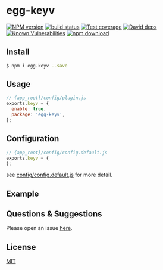 # egg-keyv

[![NPM version][npm-image]][npm-url]
[![build status][travis-image]][travis-url]
[![Test coverage][codecov-image]][codecov-url]
[![David deps][david-image]][david-url]
[![Known Vulnerabilities][snyk-image]][snyk-url]
[![npm download][download-image]][download-url]

[npm-image]: https://img.shields.io/npm/v/egg-keyv.svg?style=flat-square
[npm-url]: https://npmjs.org/package/egg-keyv
[travis-image]: https://img.shields.io/travis/eggjs/egg-keyv.svg?style=flat-square
[travis-url]: https://travis-ci.org/eggjs/egg-keyv
[codecov-image]: https://img.shields.io/codecov/c/github/eggjs/egg-keyv.svg?style=flat-square
[codecov-url]: https://codecov.io/github/eggjs/egg-keyv?branch=master
[david-image]: https://img.shields.io/david/eggjs/egg-keyv.svg?style=flat-square
[david-url]: https://david-dm.org/eggjs/egg-keyv
[snyk-image]: https://snyk.io/test/npm/egg-keyv/badge.svg?style=flat-square
[snyk-url]: https://snyk.io/test/npm/egg-keyv
[download-image]: https://img.shields.io/npm/dm/egg-keyv.svg?style=flat-square
[download-url]: https://npmjs.org/package/egg-keyv

<!--
Description here.
-->

## Install

```bash
$ npm i egg-keyv --save
```

## Usage

```js
// {app_root}/config/plugin.js
exports.keyv = {
  enable: true,
  package: 'egg-keyv',
};
```

## Configuration

```js
// {app_root}/config/config.default.js
exports.keyv = {
};
```

see [config/config.default.js](config/config.default.js) for more detail.

## Example

<!-- example here -->

## Questions & Suggestions

Please open an issue [here](https://github.com/eggjs/egg/issues).

## License

[MIT](LICENSE)
